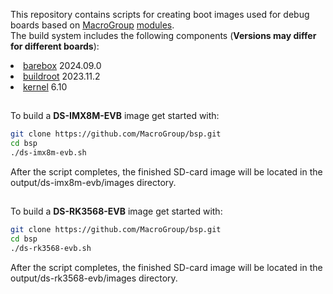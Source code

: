 This repository contains scripts for creating boot images used for debug boards based on <a href="https://macrogroup.ru/">MacroGroup</a> <a href="https://diasom.ru/">modules</a>.<br>
The build system includes the following components (<b>Versions may differ for different boards</b>):
<li><a href="https://barebox.org/">barebox</a> 2024.09.0</li>
<li><a href="https://buildroot.org/">buildroot</a> 2023.11.2</li>
<li><a href="https://kernel.org/">kernel</a> 6.10</li>

##
To build a <b>DS-IMX8M-EVB</b> image get started with:
```bash
git clone https://github.com/MacroGroup/bsp.git
cd bsp
./ds-imx8m-evb.sh
```
After the script completes, the finished SD-card image will be located in the output/ds-imx8m-evb/images directory.

##
To build a <b>DS-RK3568-EVB</b> image get started with:
```bash
git clone https://github.com/MacroGroup/bsp.git
cd bsp
./ds-rk3568-evb.sh
```
After the script completes, the finished SD-card image will be located in the output/ds-rk3568-evb/images directory.

##
